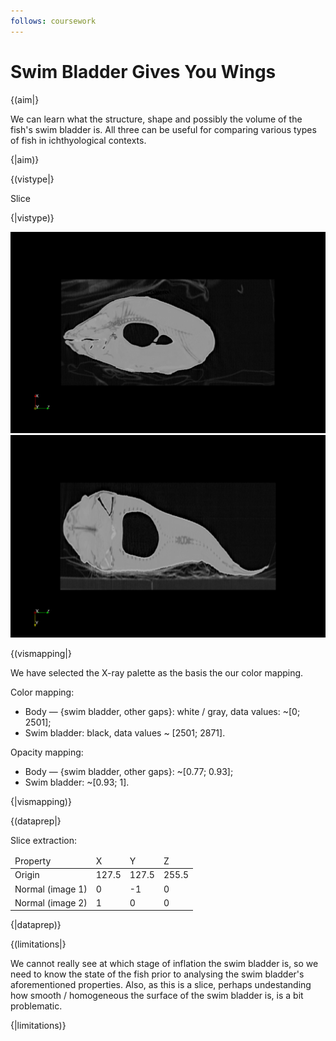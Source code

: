 ```yaml
---
follows: coursework
---
```


# Swim Bladder Gives You Wings

{(aim|}

We can learn what the structure, shape and possibly the volume of the fish's swim bladder is. All three can be useful for comparing various types of fish in ichthyological contexts.

{|aim)}

{(vistype|}

Slice

{|vistype)}

![alt text](./images/3_1_1.png)<br/>
![alt text](./images/3_1_2.png)<br/>

{(vismapping|}

We have selected the X-ray palette as the basis the our color mapping. 

Color mapping:

<ul>
    <li>
        Body — {swim bladder, other gaps}: white / gray, data values: ~[0; 2501];
    </li>
    <li>
        Swim bladder: black, data values ~ [2501; 2871].
    </li>
</ul>

Opacity mapping:

<ul>
    <li>
        Body — {swim bladder, other gaps}: ~[0.77; 0.93];
    </li>
    <li>
        Swim bladder: ~[0.93; 1].
    </li>
</ul>

{|vismapping)}

{(dataprep|}

Slice extraction:
<table>
    <thead>
        <tr>
            <td>Property</td>
            <td>X</td>
            <td>Y</td>
            <td>Z</td>
        <tr>
    </thead>
    <tbody>
        <tr>
            <td>Origin</td>
            <td>127.5</td>
            <td>127.5</td>
            <td>255.5</td>
        <tr>
        <tr>
            <td>Normal (image 1)</td>
            <td>0</td>
            <td>-1</td>
            <td>0</td>
        <tr>
        <tr>
            <td>Normal (image 2)</td>
            <td>1</td>
            <td>0</td>
            <td>0</td>
        <tr>
    </tbody>
</table>

{|dataprep)}

{(limitations|}

We cannot really see at which stage of inflation the swim bladder is, so we need to know the state of the fish prior to analysing the swim bladder's aforementioned properties. Also, as this is a slice, perhaps undestanding how smooth / homogeneous the surface of the swim bladder is, is a bit problematic.

{|limitations)}
